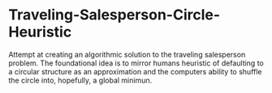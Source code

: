 # Traveling-Salesperson-Circle-Heuristic
Attempt at creating an algorithmic solution to the traveling salesperson problem. The foundational idea is to mirror humans heuristic of defaulting to a circular structure as an approximation and the computers ability to shuffle the circle into, hopefully, a global minimun.
